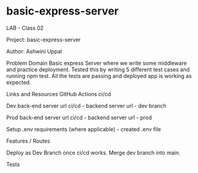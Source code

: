 
# basic-express-server

LAB - Class 02

Project: basic-express-server

Author: Ashwini Uppal

Problem Domain
Basic express Server where we write some middleware and practice deployment. Tested this by writing 5 different test cases and running npm test. All the tests are passing and deployed app is working as expected.

Links and Resources
GitHub Actions ci/cd

Dev back-end server url
ci/cd - backend server url - dev branch

Prod back-end server url
ci/cd - backend server url - prod

Setup
.env requirements (where applicable) - created .env file

Features / Routes

Deploy as Dev Branch once ci/cd works. Merge dev branch into main.

Tests

